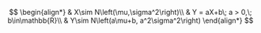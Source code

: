 $$
\begin{align*}
	& X\sim N\left(\mu,\sigma^2\right)\\
	& Y = aX+b\; a > 0,\; b\in\mathbb{R}\\
	& Y\sim N\left(a\mu+b, a^2\sigma^2\right)
\end{align*}
$$